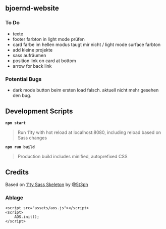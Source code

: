 ## bjoernd-website

### To Do

* texte
* footer farbton in light mode prüfen
* card farbe im hellen modus taugt mir nicht / light mode surface farbton
* add kleine projekte
* sass aufräumen
* position link on card at bottom
* arrow for back link

### Potential Bugs

* dark mode button beim ersten load falsch. aktuell nicht mehr gesehen den bug.

## Development Scripts

**`npm start`**

> Run 11ty with hot reload at localhost:8080, including reload based on Sass changes

**`npm run build`**

> Production build includes minified, autoprefixed CSS

## Credits

Based on [11ty Sass Skeleton](https://github.com/5t3ph/11ty-sass-skeleton) by [@5t3ph](https://front-end.social/@5t3ph)

### Ablage

```
<script src="assets/aos.js"></script>
<script>
	AOS.init();
</script>
```
